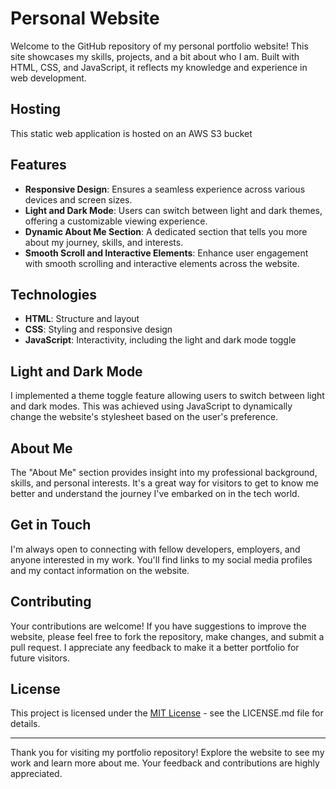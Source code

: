 # Personal Website

Welcome to the GitHub repository of my personal portfolio website! This site showcases my skills, projects, and a bit about who I am. Built with HTML, CSS, and JavaScript, it reflects my knowledge and experience in web development.

## Hosting
This static web application is hosted on an AWS S3 bucket

## Features

- **Responsive Design**: Ensures a seamless experience across various devices and screen sizes.
- **Light and Dark Mode**: Users can switch between light and dark themes, offering a customizable viewing experience.
- **Dynamic About Me Section**: A dedicated section that tells you more about my journey, skills, and interests.
- **Smooth Scroll and Interactive Elements**: Enhance user engagement with smooth scrolling and interactive elements across the website.

## Technologies

- **HTML**: Structure and layout
- **CSS**: Styling and responsive design
- **JavaScript**: Interactivity, including the light and dark mode toggle

## Light and Dark Mode

I implemented a theme toggle feature allowing users to switch between light and dark modes. This was achieved using JavaScript to dynamically change the website's stylesheet based on the user's preference.

## About Me

The "About Me" section provides insight into my professional background, skills, and personal interests. It's a great way for visitors to get to know me better and understand the journey I've embarked on in the tech world.

## Get in Touch

I'm always open to connecting with fellow developers, employers, and anyone interested in my work. You'll find links to my social media profiles and my contact information on the website.

## Contributing

Your contributions are welcome! If you have suggestions to improve the website, please feel free to fork the repository, make changes, and submit a pull request. I appreciate any feedback to make it a better portfolio for future visitors.

## License

This project is licensed under the [MIT License](LICENSE.md) - see the LICENSE.md file for details.

---

Thank you for visiting my portfolio repository! Explore the website to see my work and learn more about me. Your feedback and contributions are highly appreciated.

